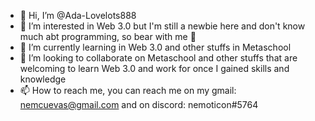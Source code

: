 - 👋 Hi, I’m @Ada-Lovelots888
- 👀 I’m interested in Web 3.0 but I'm still a newbie here and don't know much abt programming, so bear with me 🙂
- 🌱 I’m currently learning in Web 3.0 and other stuffs in Metaschool 
- 💞️ I’m looking to collaborate on Metaschool and other stuffs that are welcoming to learn Web 3.0 and work for once I gained skills and knowledge 
- 📫 How to reach me, you can reach me on my gmail: nemcuevas@gmail.com and on discord: nemoticon#5764

<!---
Ada-Lovelots888/Ada-Lovelots888 is a ✨ special ✨ repository because its `README.md` (this file) appears on your GitHub profile.
You can click the Preview link to take a look at your changes.
--->

